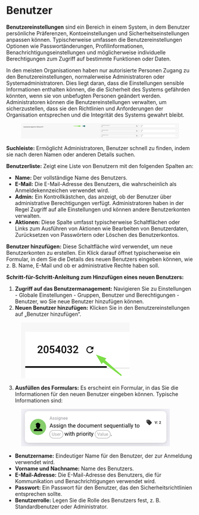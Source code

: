 # Benutzer

**Benutzereinstellungen** sind ein Bereich in einem System, in dem Benutzer persönliche Präferenzen, Kontoeinstellungen und Sicherheitseinstellungen anpassen können. Typischerweise umfassen die Benutzereinstellungen Optionen wie Passwortänderungen, Profilinformationen, Benachrichtigungseinstellungen und möglicherweise individuelle Berechtigungen zum Zugriff auf bestimmte Funktionen oder Daten.

In den meisten Organisationen haben nur autorisierte Personen Zugang zu den Benutzereinstellungen, normalerweise Administratoren oder Systemadministratoren. Dies liegt daran, dass die Einstellungen sensible Informationen enthalten können, die die Sicherheit des Systems gefährden könnten, wenn sie von unbefugten Personen geändert werden. Administratoren können die Benutzereinstellungen verwalten, um sicherzustellen, dass sie den Richtlinien und Anforderungen der Organisation entsprechen und die Integrität des Systems gewahrt bleibt.

<figure><img src="../../../../../.gitbook/assets/image (6).png" alt=""><figcaption></figcaption></figure>

**Suchleiste:** Ermöglicht Administratoren, Benutzer schnell zu finden, indem sie nach deren Namen oder anderen Details suchen.

**Benutzerliste:** Zeigt eine Liste von Benutzern mit den folgenden Spalten an:

* **Name:** Der vollständige Name des Benutzers.
* **E-Mail:** Die E-Mail-Adresse des Benutzers, die wahrscheinlich als Anmeldekennzeichen verwendet wird.
* **Admin:** Ein Kontrollkästchen, das anzeigt, ob der Benutzer über administrative Berechtigungen verfügt. Administratoren haben in der Regel Zugriff auf alle Einstellungen und können andere Benutzerkonten verwalten.
* **Aktionen:** Diese Spalte umfasst typischerweise Schaltflächen oder Links zum Ausführen von Aktionen wie Bearbeiten von Benutzerdaten, Zurücksetzen von Passwörtern oder Löschen des Benutzerkontos.

**Benutzer hinzufügen:** Diese Schaltfläche wird verwendet, um neue Benutzerkonten zu erstellen. Ein Klick darauf öffnet typischerweise ein Formular, in dem Sie die Details des neuen Benutzers eingeben können, wie z. B. Name, E-Mail und ob er administrative Rechte haben soll.

**Schritt-für-Schritt-Anleitung zum Hinzufügen eines neuen Benutzers:**

1. **Zugriff auf das Benutzermanagement:** Navigieren Sie zu Einstellungen - Globale Einstellungen - Gruppen, Benutzer und Berechtigungen - Benutzer, wo Sie neue Benutzer hinzufügen können.
2. **Neuen Benutzer hinzufügen:** Klicken Sie in den Benutzereinstellungen auf „Benutzer hinzufügen“.

<figure><img src="../../../../../.gitbook/assets/image (7).png" alt=""><figcaption></figcaption></figure>

3. **Ausfüllen des Formulars:** Es erscheint ein Formular, in das Sie die Informationen für den neuen Benutzer eingeben können. Typische Informationen sind:

<figure><img src="../../../../../.gitbook/assets/image (8).png" alt=""><figcaption></figcaption></figure>

* **Benutzername:** Eindeutiger Name für den Benutzer, der zur Anmeldung verwendet wird.
* **Vorname und Nachname:** Name des Benutzers.
* **E-Mail-Adresse:** Die E-Mail-Adresse des Benutzers, die für Kommunikation und Benachrichtigungen verwendet wird.
* **Passwort:** Ein Passwort für den Benutzer, das den Sicherheitsrichtlinien entsprechen sollte.
* **Benutzerrolle:** Legen Sie die Rolle des Benutzers fest, z. B. Standardbenutzer oder Administrator.
